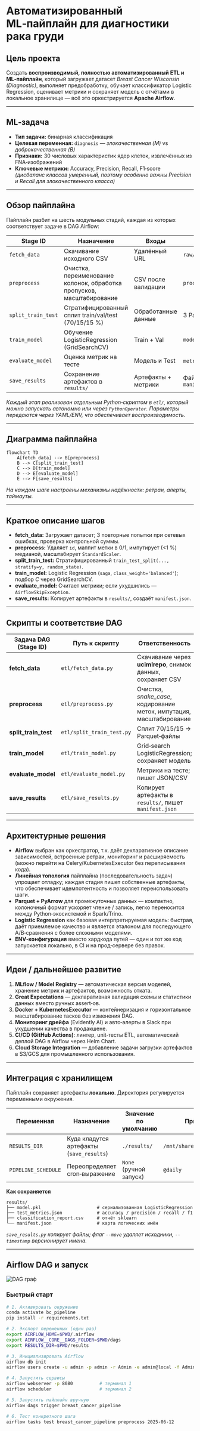 # Автоматизированный ML‑пайплайн для диагностики рака груди

## Цель проекта  
Создать **воспроизводимый, полностью автоматизированный ETL и ML‑пайплайн**, который загружает датасет *Breast Cancer Wisconsin (Diagnostic)*, выполняет предобработку, обучает классификатор Logistic Regression, оценивает метрики и сохраняет модель с отчётами в локальное хранилище — всё это оркестрируется **Apache Airflow**.

---

## ML‑задача
* **Тип задачи:** бинарная классификация  
* **Целевая переменная:** `diagnosis` — *злокачественная (M)* vs *доброкачественная (B)*  
* **Признаки:** 30 числовых характеристик ядер клеток, извлечённых из FNA‑изображений  
* **Ключевые метрики:** Accuracy, Precision, Recall, F1‑score  
  *(дисбаланс классов умеренный, поэтому особенно важны Precision и Recall для злокачественного класса)*

---

## Обзор пайплайна

Пайплайн разбит на шесть модульных стадий, каждая из которых соответствует задаче в DAG Airflow:

| Stage ID            | Назначение                                             | Входы              | Выходы                          |
|---------------------|--------------------------------------------------------|--------------------|---------------------------------|
| `fetch_data`        | Скачивание исходного CSV                               | Удалённый URL      | `raw/breast_cancer.csv`         |
| `preprocess`        | Очистка, переименование колонок, обработка пропусков, масштабирование | CSV после валидации | `processed/data.parquet`        |
| `split_train_test`  | Стратифицированный сплит train/val/test (70/15/15 %)   | Обработанные данные| 3 Parquet‑файла                 |
| `train_model`       | Обучение LogisticRegression (GridSearchCV)             | Train + Val        | `model.pkl`                     |
| `evaluate_model`    | Оценка метрик на тесте                                 | Модель и Test      | `metrics.json`, cls‑report      |
| `save_results`      | Сохранение артефактов в `results/`                     | Артефакты + метрики| Файлы в `results/` + `manifest.json` |

*Каждый этап реализован отдельным Python‑скриптом в `etl/`, который можно запускать автономно или через `PythonOperator`. Параметры передаются через YAML/ENV, что обеспечивает воспроизводимость.*

---

## Диаграмма пайплайна

```mermaid
flowchart TD
    A[fetch_data] --> B[preprocess]
    B --> C[split_train_test]
    C --> D[train_model]
    D --> E[evaluate_model]
    E --> F[save_results]
```

*На каждом шаге настроены механизмы надёжности: ретраи, алерты, таймауты.*

---

## Краткое описание шагов
* **fetch_data:** Загружает датасет; 3 повторные попытки при сетевых ошибках, проверка контрольной суммы.  
* **preprocess:** Удаляет `id`, маппит метки в 0/1, импутирует (<1 %) медианой, масштабирует `StandardScaler`.  
* **split_train_test:** Стратифицированный `train_test_split(..., stratify=y, random_state)`.  
* **train_model:** Logistic Regression (`saga`, `class_weight='balanced'`); подбор *C* через GridSearchCV.  
* **evaluate_model:** Считает метрики; если ухудшились — `AirflowSkipException`.  
* **save_results:** Копирует артефакты в `results/`, создаёт `manifest.json`.  

---

## Скрипты и соответствие DAG

| Задача DAG (Stage ID) | Путь к скрипту            | Ответственность                                                    | Upstream → Downstream |
|-----------------------|---------------------------|--------------------------------------------------------------------|-----------------------|
| **fetch_data**        | `etl/fetch_data.py`       | Скачивание через **ucimlrepo**, снимок данных, сохраняет CSV       | – → preprocess        |
| **preprocess**        | `etl/preprocess.py`       | Очистка, *snake_case*, кодирование меток, импутация, масштабирование| fetch_data → split_train_test |
| **split_train_test**  | `etl/split_train_test.py` | Сплит 70/15/15 → Parquet‑файлы                                     | preprocess → train_model |
| **train_model**       | `etl/train_model.py`      | Grid‑search LogisticRegression; сохраняет модель                   | split_train_test → evaluate_model |
| **evaluate_model**    | `etl/evaluate_model.py`   | Метрики на тесте; пишет JSON/CSV                                   | train_model → save_results |
| **save_results**      | `etl/save_results.py`     | Копирует артефакты в `results/`, пишет `manifest.json`             | evaluate_model → end  |

---

## Архитектурные решения

* **Airflow** выбран как оркестратор, т.к. даёт декларативное описание зависимостей, встроенные ретраи, мониторинг и расширяемость (можно перейти на Celery/KubernetesExecutor без переписывания кода).
* **Линейная топология** пайплайна (последовательность задач) упрощает отладку; каждая стадия пишет собственные артефакты, что обеспечивает идемпотентность и позволяет переиспользовать шаги.
* **Parquet + PyArrow** для промежуточных данных — компактно, колоночный формат ускоряет чтение / запись, легко переносится между Python‑экосистемой и Spark/Trino.
* **Logistic Regression** как базовая интерпретируемая модель: быстрая, даёт приемлемое качество и является эталоном для последующего A/B‑сравнения с более сложными моделями.
* **ENV‑конфигурация** вместо хардкода путей — один и тот же код запускается локально, в CI и на прод‑сервере без правок.

---

## Идеи / дальнейшее развитие

1. **MLflow / Model Registry** — автоматическая версия моделей, хранение метрик и артефактов, возможность отката.
2. **Great Expectations** — декларативная валидация схемы и статистики данных вместо ручных assert‑ов.
3. **Docker + KubernetesExecutor** — контейнеризация и горизонтальное масштабирование тасков без изменения DAG.
4. **Мониторинг дрейфа** (Evidently AI) и авто‑алерты в Slack при ухудшении качества в продакшене.
5. **CI/CD (GitHub Actions)**: линтер, unit‑тесты ETL, автоматический деплой DAG в Airflow через Helm Chart.
6. **Cloud Storage Integration** — добавление задачи загрузки артефактов в S3/GCS для промышленного использования.

---

## Интеграция с хранилищем

Пайплайн сохраняет артефакты **локально**. Директория регулируется переменными окружения.

| Переменная | Назначение                                  | Значение по умолчанию | Пример |
|------------|---------------------------------------------|-----------------------|--------|
| `RESULTS_DIR` | Куда кладутся артефакты (`save_results`) | `./results/`          | `/mnt/shared/ml_results` |
| `PIPELINE_SCHEDULE` | Переопределяет cron‑выражение       | `None` (ручной запуск) | `@daily` |

**Как сохраняется**

```text
results/
├── model.pkl                     # сериализованная LogisticRegression
├── test_metrics.json             # accuracy / precision / recall / f1
├── classification_report.csv     # отчёт sklearn
└── manifest.json                 # карта логических имён
```

*`save_results.py` копирует файлы; флаг `--move` удаляет исходники, `--timestamp` версионирует имена.*

---

## Airflow DAG и запуск

![DAG граф](docs/img/dag_graph.png)

### Быстрый старт

```bash
# 1. Активировать окружение
conda activate bc_pipeline
pip install -r requirements.txt

# 2. Экспорт переменных (один раз)
export AIRFLOW_HOME=$PWD/.airflow
export AIRFLOW__CORE__DAGS_FOLDER=$PWD/dags
export RESULTS_DIR=$PWD/results

# 3. Инициализировать Airflow
airflow db init
airflow users create -u admin -p admin -r Admin -e admin@local -f Admin -l User

# 4. Запустить сервисы
airflow webserver -p 8080          # терминал 1
airflow scheduler                  # терминал 2

# 5. Запустить пайплайн вручную
airflow dags trigger breast_cancer_pipeline

# 6. Тест конкретного шага
airflow tasks test breast_cancer_pipeline preprocess 2025-06-12
```